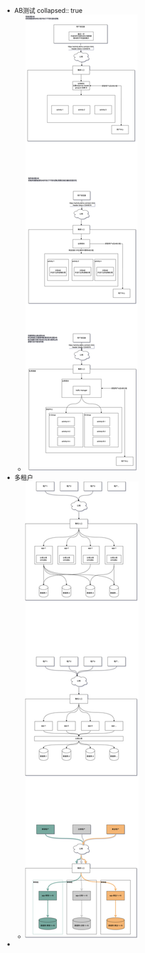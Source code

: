 - AB测试
  collapsed:: true
	- ![image.png](../assets/image_1651328254300_0.png)
- 多租户
	- ![image.png](../assets/image_1651328364492_0.png)
-